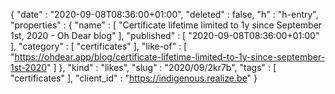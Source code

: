 {
  "date" : "2020-09-08T08:36:00+01:00",
  "deleted" : false,
  "h" : "h-entry",
  "properties" : {
    "name" : [ "Certificate lifetime limited to 1y since September 1st, 2020 - Oh Dear blog" ],
    "published" : [ "2020-09-08T08:36:00+01:00" ],
    "category" : [ "certificates" ],
    "like-of" : [ "https://ohdear.app/blog/certificate-lifetime-limited-to-1y-since-september-1st-2020" ]
  },
  "kind" : "likes",
  "slug" : "2020/09/2kr7b",
  "tags" : [ "certificates" ],
  "client_id" : "https://indigenous.realize.be"
}
